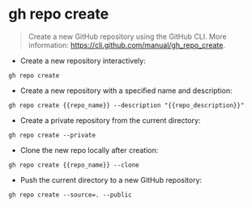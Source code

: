 # gh repo create

> Create a new GitHub repository using the GitHub CLI.
> More information: <https://cli.github.com/manual/gh_repo_create>.

- Create a new repository interactively:

`gh repo create`

- Create a new repository with a specified name and description:

`gh repo create {{repo_name}} --description "{{repo_description}}"`

- Create a private repository from the current directory:

`gh repo create --private`

- Clone the new repo locally after creation:

`gh repo create {{repo_name}} --clone`

- Push the current directory to a new GitHub repository:

`gh repo create --source=. --public`
